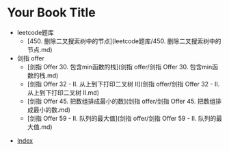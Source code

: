 # Your Book Title

- leetcode题库
  * [450. 删除二叉搜索树中的节点](leetcode题库/450. 删除二叉搜索树中的节点.md)
- 剑指 offer
  * [剑指 Offer 30. 包含min函数的栈](剑指 offer/剑指 Offer 30. 包含min函数的栈.md)
  * [剑指 Offer 32 - II. 从上到下打印二叉树 II](剑指 offer/剑指 Offer 32 - II. 从上到下打印二叉树 II.md)
  * [剑指 Offer 45. 把数组排成最小的数](剑指 offer/剑指 Offer 45. 把数组排成最小的数.md)
  * [剑指 Offer 59 - II. 队列的最大值](剑指 offer/剑指 Offer 59 - II. 队列的最大值.md)
* [Index](index.md)
